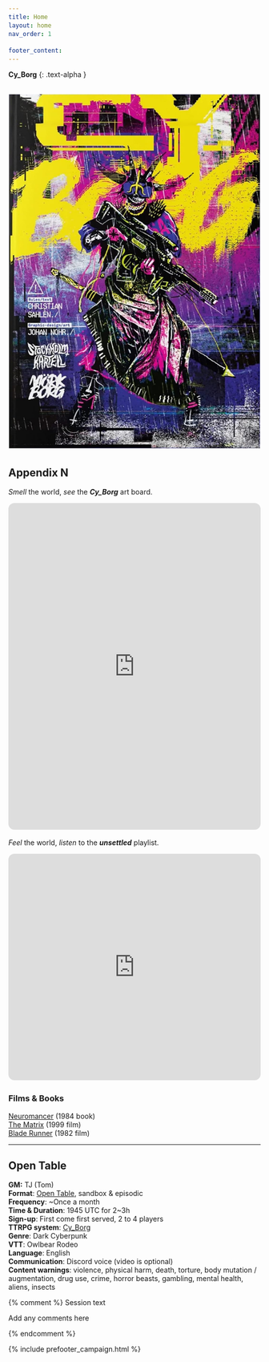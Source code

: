 ```yaml
---
title: Home
layout: home
nav_order: 1

footer_content:
---
```


**Cy_Borg**
{: .text-alpha }

![](imgs/Pasted%20image%2020250422153350.png)
---
## Appendix N

*Smell* the world, *see* the ***Cy_Borg*** art board.

<iframe style="border-radius:12px" src="https://petracoding.github.io/pinterest/board.html?link=tomjohnson1891/cy_borg/&hideHeader=1&hideFooter=1&transparent=1" width="100%" height="652" frameBorder="0" style="color-scheme: site" allowfullscreen=""></iframe>

*Feel* the world, *listen* to the ***unsettled*** playlist.

<iframe style="border-radius:12px" src="https://open.spotify.com/embed/playlist/2sUxSAIZ3HIFs7Cjo9euON?si=827b530620e84900" width="100%" height="452" frameBorder="0" allowfullscreen="" allow="autoplay; clipboard-write; encrypted-media; fullscreen; picture-in-picture" loading="lazy"></iframe>

### Films & Books

[Neuromancer](https://en.wikipedia.org/wiki/Neuromancer) (1984 book)  
[The Matrix](https://www.imdb.com/title/tt0133093/) (1999 film)  
[Blade Runner](https://www.imdb.com/title/tt0083658/) (1982 film) 

---
## Open Table

**GM:** TJ (Tom)  
**Format**: [Open Table](https://www.thearcanelibrary.com/blogs/shadowdark-blog/open-table-how-the-creators-of-d-d-ran-their-games?srsltid=AfmBOoqNYWIzVWFjQKEoyumD4NTcFvhdkiVGQgaluf5LKmkS3-ORyFI7), sandbox & episodic  
**Frequency**: ~Once a month  
**Time & Duration**: 1945 UTC for 2~3h  
**Sign-up**: First come first served, 2 to 4 players  
**TTRPG system**: [Cy_Borg](https://freeleaguepublishing.com/games/cy_borg/)  
**Genre**: Dark Cyberpunk  
**VTT**: Owlbear Rodeo  
**Language**: English  
**Communication**: Discord voice (video is optional)  
**Content warnings**: violence, physical harm, death, torture, body mutation / augmentation, drug use, crime, horror beasts, gambling, mental health, aliens, insects  


{% comment %} Session text

Add any comments here

{% endcomment %}

{% include prefooter_campaign.html %}
